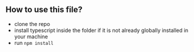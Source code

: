 ## How to use this file?

- clone the repo
- install typescript inside the folder if it is not already globally installed in your machine
- run `npm install`
